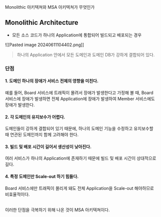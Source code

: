 Monolithic 아키텍쳐와 MSA 아키텍쳐가 무엇인가

## Monolithic Architecture

- 모든 소스 코드가 하나의 Application에 통합되어 빌드되고 배포되는 경우

![[Pasted image 20240611104402.png]]

> 하나의 Application 안에서 모든 도메인과 도메인 DB가 강하게 결합되어 있다.


### 단점

#### 1. 도메인 하나의 장애가 서비스 전체의 영향을 미친다.

예를 들어, Board 서비스에 트래픽이 몰려서 장애가 발생한다고 가정해 볼 때, Board 서비스에 장애가 발생하면 전체 Application에 장애가 발생하여 Member 서비스에도 장애가 발생한다.

#### 2. 각 도메인의 유지보수가 어렵다.

도메인들이 강하게 결합되어 있기 때문에, 하나의 도메인 기능을 수정하고 유지보수할 때 연관된 도메인까지 함께 고려해야 한다.

#### 3. 빌드 및 배포 시간이 길어서 생산성이 낮아진다.

여러 서비스가 하나의 Application에 존재하기 때문에 빌드 및 배포 시간이 상대적으로 길다.

#### 4. 특정 도메인만 Scale-out 하기 힘들다.

Board 서비스에만 트래픽이 몰리게 돼도 전체 Application을 Scale-out 해야하므로 비효율적이다.


<br>
이러한 단점을 극복하기 위해 나온 것이 MSA 아키텍쳐이다.
